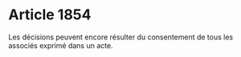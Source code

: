 # Article 1854

Les décisions peuvent encore résulter du consentement de tous les associés exprimé dans un acte.